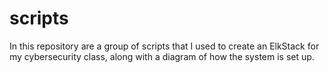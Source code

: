 # scripts
In this repository are a group of scripts that I used to create an ElkStack for my cybersecurity class, along with a diagram of how the system is set up.
